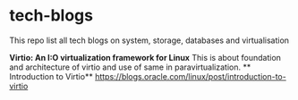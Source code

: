 # tech-blogs
This repo list all tech blogs on system, storage, databases and virtualisation


 **Virtio: An I:O virtualization framework for Linux**
   This is about foundation and architecture of virtio and use of same in paravirtualization.
   ** Introduction to Virtio**
   https://blogs.oracle.com/linux/post/introduction-to-virtio

